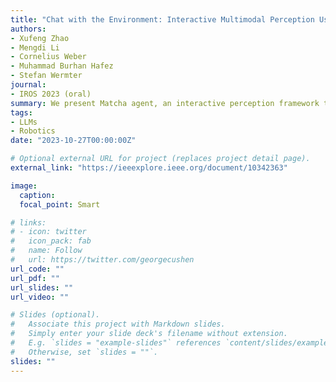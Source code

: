 ```yaml
---
title: "Chat with the Environment: Interactive Multimodal Perception Using Large Language Models"
authors: 
- Xufeng Zhao
- Mengdi Li
- Cornelius Weber
- Muhammad Burhan Hafez
- Stefan Wermter
journal: 
- IROS 2023 (oral)
summary: We present Matcha agent, an interactive perception framework that uses LLMs to guide robots in gathering multimodal sensory data (vision, sound, haptics, proprioception) before executing tasks. Matcha enables high-level reasoning and planning in partially observable environments, showing that LLMs can effectively control robot behavior when grounded with multimodal context.
tags:
- LLMs
- Robotics
date: "2023-10-27T00:00:00Z"

# Optional external URL for project (replaces project detail page).
external_link: "https://ieeexplore.ieee.org/document/10342363"

image:
  caption: 
  focal_point: Smart

# links:
# - icon: twitter
#   icon_pack: fab
#   name: Follow
#   url: https://twitter.com/georgecushen
url_code: ""
url_pdf: ""
url_slides: ""
url_video: ""

# Slides (optional).
#   Associate this project with Markdown slides.
#   Simply enter your slide deck's filename without extension.
#   E.g. `slides = "example-slides"` references `content/slides/example-slides.md`.
#   Otherwise, set `slides = ""`.
slides: ""
---
```

